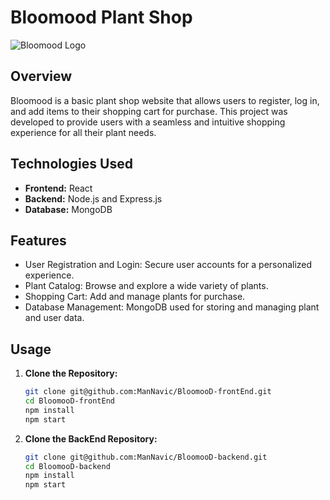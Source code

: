 # Bloomood Plant Shop

![Bloomood Logo](link-to-your-logo.png)

## Overview

Bloomood is a basic plant shop website that allows users to register, log in, and add items to their shopping cart for purchase. This project was developed to provide users with a seamless and intuitive shopping experience for all their plant needs.

## Technologies Used

- **Frontend:** React
- **Backend:** Node.js and Express.js
- **Database:** MongoDB

## Features

- User Registration and Login: Secure user accounts for a personalized experience.
- Plant Catalog: Browse and explore a wide variety of plants.
- Shopping Cart: Add and manage plants for purchase.
- Database Management: MongoDB used for storing and managing plant and user data.

## Usage

1. **Clone the Repository:**
   ```bash
   git clone git@github.com:ManNavic/BloomooD-frontEnd.git
   cd BloomooD-frontEnd
   npm install
   npm start

2. **Clone the BackEnd Repository:**
   ```bash
   git clone git@github.com:ManNavic/BloomooD-backend.git
   cd BloomooD-backend
   npm install
   npm start
